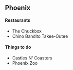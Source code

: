 ## Phoenix

#### Restaurants
- The Chuckbox
- Chino Bandito Takee-Outee

#### Things to do
- Castles N' Coasters
- Phoenix Zoo
